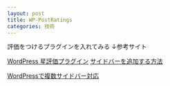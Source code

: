 ```yaml
---
layout: post
title: WP-PostRatings
categories: 技術
---
```


評価をつけるプラグインを入れてみる
↓参考サイト

<a href="http://www.scratchbrain.net/blog/ver2/entries/001369.html" target="_blank">WordPress 星評価プラグイン</a>
<a href="http://www.wakal.net/wordpress-sidebaradd.html" target="_blank">サイドバーを追加する方法</a>

<a href="http://blog.i-rng.com/wp/?p=52" target="_blank">WordPressで複数サイドバー対応</a>

